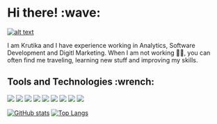 <h1> Hi there! :wave: </h1>

<a href="https://www.linkedin.com/in/krutika-amberkar/">![alt text](https://img.shields.io/badge/-LinkedIn-0e76a8?style=plastic&logo=linkedIn)</a>

I am Krutika and I have experience working in Analytics, Software Development and Digitl Marketing.
When I am not working :woman_technologist:, you can often find me traveling, learning new stuff and improving my skills.

<h2> Tools and Technologies :wrench: </h2>

<img src="https://img.shields.io/badge/Python-3776AB?style=for-the-badge&logo=python&logoColor=white"></img>
<img src="https://img.shields.io/badge/C-00599C?style=for-the-badge&logo=c&logoColor=white"></img>
<img src="https://img.shields.io/badge/MySQL-005C84?style=for-the-badge&logo=mysql&logoColor=white"></img>
<img src="https://img.shields.io/badge/MongoDB-4EA94B?style=for-the-badge&logo=mongodb&logoColor=white"></img>
<img src="https://img.shields.io/badge/PowerBI-F2C811?style=for-the-badge&logo=Power%20BI&logoColor=white"></img>
<img src="https://img.shields.io/badge/Tableau-E97627?style=for-the-badge&logo=Tableau&logoColor=white"></img>
<img src="https://img.shields.io/badge/Google%20Analytics-E37400?style=for-the-badge&logo=google%20analytics&logoColor=white"></img>
<img src="https://img.shields.io/badge/RStudio-75AADB?style=for-the-badge&logo=RStudio&logoColor=white"></img>
<img src="https://img.shields.io/badge/Microsoft_Excel-217346?style=for-the-badge&logo=microsoft-excel&logoColor=white"></img>

[![GitHub stats](https://github-readme-stats.vercel.app/api?username=KrutikaAmberkar&show_icons=true)](https://github.com/KrutikaAmberkar)
[![Top Langs](https://github-readme-stats.vercel.app/api/top-langs/?username=KrutikaAmberkar&layout=compact)](https://github.com/KrutikaAmberkar)








